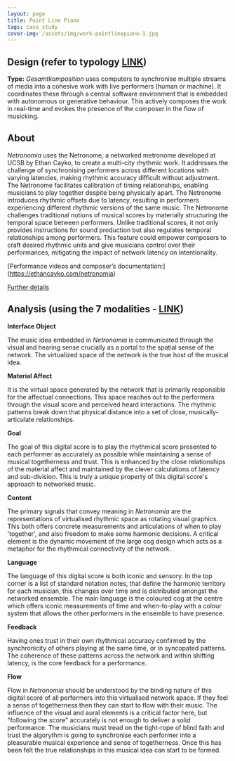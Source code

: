 ```yaml
---
layout: page
title: Point Line Piano
tags: case_study
cover-img: /assets/img/work-pointlinepiano-1.jpg
---
```


## Design (refer to typology [LINK](/typology.md))
**Type:** *Gesamtkomposition* uses computers to synchronise multiple streams of media into a cohesive work with live 
performers (human or machine). It coordinates these through a central software environment that is embedded with 
autonomous or generative behaviour. This actively composes the work in real-time and evokes the presence of the 
composer in the flow of musicking.


## About
*Netronomia* uses the Netronome, a networked metronome developed at UCSB by Ethan Cayko, to create a multi-city 
rhythmic work. It addresses the challenge of synchronising performers across different locations with varying latencies, 
making rhythmic accuracy difficult without adjustment. The Netronome facilitates calibration of timing relationships, 
enabling musicians to play together despite being physically apart. The Netronome introduces rhythmic offsets due to 
latency, resulting in performers experiencing different rhythmic versions of the same music. The Netronome challenges 
traditional notions of musical scores by materially structuring the temporal space between performers. Unlike 
traditional scores, it not only provides instructions for sound production but also regulates temporal relationships 
among performers. This feature could empower composers to craft desired rhythmic units and give musicians control over 
their performances, mitigating the impact of network latency on intentionality.


[Performance videos and composer’s documentation:] (https://ethancayko.com/netronomia)

[Further details](https://digiscore.github.io/2024-04-24-Netronomia/)


## Analysis (using the 7 modalities - [LINK](/seven_modalities.md))

**Interface Object**

 The music idea embedded in *Netronomia* is communicated through the visual and hearing sense crucially as a portal to the 
 spatial sense of the network. The virtualized space of the network is the true host of the musical idea.


**Material Affect**

It is the virtual space generated by the network that is primarily responsible for the affectual connections. This space
reaches out to the performers through the visual score and perceived heard interactions. The rhythmic patterns break 
down that physical distance into a set of close, musically-articulate relationships.


**Goal**

The goal of this digital score is to play the rhythmical score presented to each performer as accurately as possible 
while maintaining a sense of musical togetherness and trust. This is enhanced by the close relationships of the 
material affect and maintained by the clever calculations of latency and sub-division. This is truly a unique property 
of this digital score's approach to networked music.


**Content**

The primary signals that convey meaning in *Netronomia* are the representations of virtualised rhythmic space as rotating 
visual graphics. This both offers concrete measurements and articulations of when to play 'together', and also freedom
to make some harmonic decisions. A critical element is the dynamic movement of the large cog design which acts as a 
metaphor for the rhythmical connectivity of the network.


**Language**

The language of this digital score is both iconic and sensory. In the top corner is a list of standard notation notes,
that define the harmonic territory for each musician, this changes over time and is distributed amongst the networked 
ensemble. The main language is the coloured cog at the centre which offers iconic measurements of time and when-to-play
with a colour system that allows the other performers in the ensemble to have presence.


**Feedback**

Having ones trust in their own rhythmical accuracy confirmed by the synchronicity of others playing at the same time, or 
in syncopated patterns. The coherence of these patterns across the network and within shifting latency, is the core 
feedback for a performance.


**Flow**

Flow in *Netronomia* should be understood by the binding nature of this digital score of all performers into this
virtualised network space. If they feel a sense of togetherness then they can start to flow with their music. The 
influence of the visual and aural elements is a critical factor here, but "following the score" accurately is not enough
to deliver a solid performance. The musicians must tread on the tight-rope of blind faith and trust the algorythm
is going to synchronise each performer into a pleasurable musical experience and sense of togetherness. Once this has 
been felt the true relationships in this musical idea can start to be formed.

